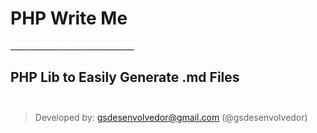 # PHP Write Me <br>
_______________________________  <br>
## PHP Lib to Easily Generate .md Files <br><br>
> Developed by: gsdesenvolvedor@gmail.com (@gsdesenvolvedor)
